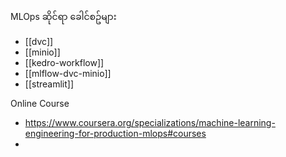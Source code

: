 MLOps ဆိုင်ရာ ခေါင်စဥ်များ

* [[dvc]]
* [[minio]]
* [[kedro-workflow]]
* [[mlflow-dvc-minio]]
* [[streamlit]]

Online Course 

- https://www.coursera.org/specializations/machine-learning-engineering-for-production-mlops#courses 
- 